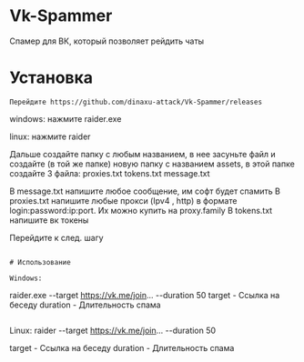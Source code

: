# Vk-Spammer
Спамер для ВК, который позволяет рейдить чаты

# Установка
```
Перейдите https://github.com/dinaxu-attack/Vk-Spammer/releases
```
windows: нажмите raider.exe

linux: нажмите raider

Дальше создайте папку с любым названием, в нее засуньте файл и создайте (в той же папке) новую папку с названием assets, в этой папке создайте 3 файла:
proxies.txt
tokens.txt
message.txt

В message.txt напишите любое сообщение, им софт будет спамить
В proxies.txt напишите любые прокси (Ipv4 , http) в формате login:password:ip:port. Их можно купить на proxy.family
В tokens.txt напишите вк токены

Перейдите к след. шагу

```

# Использование

Windows:

```
raider.exe --target https://vk.me/join... --duration 50
target - Ссылка на беседу
duration - Длительность спама
```

```
Linux:
raider --target https://vk.me/join... --duration 50

target - Ссылка на беседу
duration - Длительность спама
```

